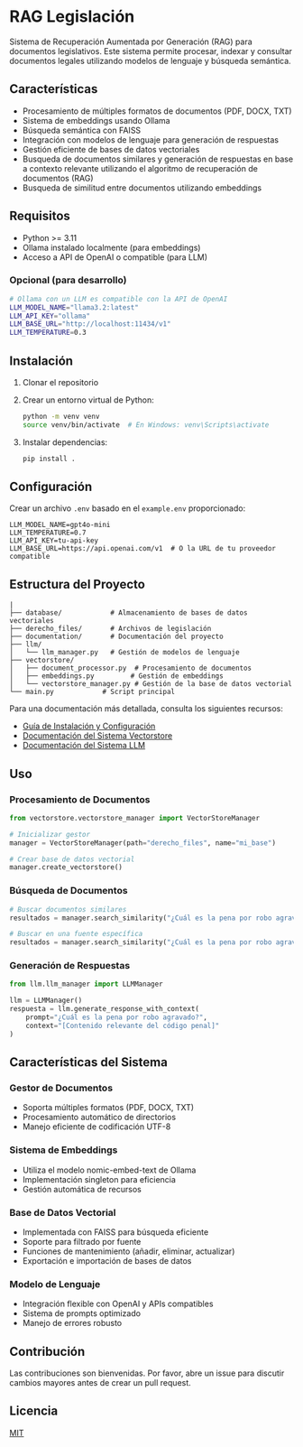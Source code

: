 # RAG Legislación

Sistema de Recuperación Aumentada por Generación (RAG) para documentos legislativos. Este sistema permite procesar, indexar y consultar documentos legales utilizando modelos de lenguaje y búsqueda semántica.

## Características

- Procesamiento de múltiples formatos de documentos (PDF, DOCX, TXT)
- Sistema de embeddings usando Ollama
- Búsqueda semántica con FAISS
- Integración con modelos de lenguaje para generación de respuestas
- Gestión eficiente de bases de datos vectoriales
- Busqueda de documentos similares y generación de respuestas en base a contexto relevante utilizando el algoritmo de recuperación de documentos (RAG)
- Busqueda de similitud entre documentos utilizando embeddings

## Requisitos

- Python >= 3.11
- Ollama instalado localmente (para embeddings)
- Acceso a API de OpenAI o compatible (para LLM)

### Opcional (para desarrollo)

```bash
# Ollama con un LLM es compatible con la API de OpenAI 
LLM_MODEL_NAME="llama3.2:latest"
LLM_API_KEY="ollama"
LLM_BASE_URL="http://localhost:11434/v1"
LLM_TEMPERATURE=0.3
```

## Instalación

1. Clonar el repositorio
2. Crear un entorno virtual de Python:

   ```bash
   python -m venv venv
   source venv/bin/activate  # En Windows: venv\Scripts\activate
   ```

3. Instalar dependencias:

   ```bash
   pip install .
   ```

## Configuración

Crear un archivo `.env` basado en el `example.env` proporcionado:

```env
LLM_MODEL_NAME=gpt4o-mini
LLM_TEMPERATURE=0.7
LLM_API_KEY=tu-api-key
LLM_BASE_URL=https://api.openai.com/v1  # O la URL de tu proveedor compatible
```

## Estructura del Proyecto

```plainttext
|
├── database/            # Almacenamiento de bases de datos vectoriales
├── derecho_files/       # Archivos de legislación
├── documentation/       # Documentación del proyecto
├── llm/              
│   └── llm_manager.py   # Gestión de modelos de lenguaje
├── vectorstore/
│   ├── document_processor.py  # Procesamiento de documentos
│   ├── embeddings.py         # Gestión de embeddings
│   └── vectorstore_manager.py # Gestión de la base de datos vectorial
└── main.py            # Script principal
```

Para una documentación más detallada, consulta los siguientes recursos:

- [Guía de Instalación y Configuración](documentation/setup.md)
- [Documentación del Sistema Vectorstore](documentation/vectorstore.md)
- [Documentación del Sistema LLM](documentation/llm.md)

## Uso

### Procesamiento de Documentos

```python
from vectorstore.vectorstore_manager import VectorStoreManager

# Inicializar gestor
manager = VectorStoreManager(path="derecho_files", name="mi_base")

# Crear base de datos vectorial
manager.create_vectorstore()
```

### Búsqueda de Documentos

```python
# Buscar documentos similares
resultados = manager.search_similarity("¿Cuál es la pena por robo agravado?")

# Buscar en una fuente específica
resultados = manager.search_similarity("¿Cuál es la pena por robo agravado?", fuente="codigo_penal.pdf")
```

### Generación de Respuestas

```python
from llm.llm_manager import LLMManager

llm = LLMManager()
respuesta = llm.generate_response_with_context(
    prompt="¿Cuál es la pena por robo agravado?",
    context="[Contenido relevante del código penal]"
)
```

## Características del Sistema

### Gestor de Documentos

- Soporta múltiples formatos (PDF, DOCX, TXT)
- Procesamiento automático de directorios
- Manejo eficiente de codificación UTF-8

### Sistema de Embeddings

- Utiliza el modelo nomic-embed-text de Ollama
- Implementación singleton para eficiencia
- Gestión automática de recursos

### Base de Datos Vectorial

- Implementada con FAISS para búsqueda eficiente
- Soporte para filtrado por fuente
- Funciones de mantenimiento (añadir, eliminar, actualizar)
- Exportación e importación de bases de datos

### Modelo de Lenguaje

- Integración flexible con OpenAI y APIs compatibles
- Sistema de prompts optimizado
- Manejo de errores robusto

## Contribución

Las contribuciones son bienvenidas. Por favor, abre un issue para discutir cambios mayores antes de crear un pull request.

## Licencia

[MIT](https://opensource.org/licenses/MIT)

